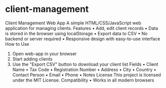 # client-management
Client Management Web App
A simple HTML/CSS/JavaScript web application for managing clients.
Features
•	Add, edit client records
•	Data is stored in the browser using localStorage
•	Export data to CSV
•	No backend or server required
•	Responsive design with easy-to-use interface
How to Use
1.	Open web-app in your browser
2.	Start adding clients
3.	Use the "Export CSV" button to download your client list
Fields
•	Client Name
•	Tax Code
•	Registration Number
•	Address
•	City
•	Country
•	Contact Person
•	Email
•	Phone
•	Notes
License
This project is licensed under the MIT License.
Compatibility
•	Works in all modern browsers
